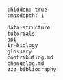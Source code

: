```{include} ../README.md

```

```{toctree}
:hidden: true
:maxdepth: 1

data-structure
tutorials
api
ir-biology
glossary
contributing.md
changelog.md
zzz_bibliography
```
